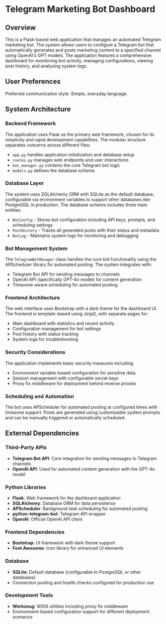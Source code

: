 # Telegram Marketing Bot Dashboard

## Overview

This is a Flask-based web application that manages an automated Telegram marketing bot. The system allows users to configure a Telegram bot that automatically generates and posts marketing content to a specified channel using OpenAI's GPT models. The application features a comprehensive dashboard for monitoring bot activity, managing configurations, viewing post history, and analyzing system logs.

## User Preferences

Preferred communication style: Simple, everyday language.

## System Architecture

### Backend Framework
The application uses Flask as the primary web framework, chosen for its simplicity and rapid development capabilities. The modular structure separates concerns across different files:
- `app.py` handles application initialization and database setup
- `routes.py` manages web endpoints and user interactions
- `bot_manager.py` contains the core Telegram bot logic
- `models.py` defines the database schema

### Database Layer
The system uses SQLAlchemy ORM with SQLite as the default database, configurable via environment variables to support other databases like PostgreSQL in production. The database schema includes three main entities:
- `BotConfig` - Stores bot configuration including API keys, prompts, and scheduling settings
- `PostHistory` - Tracks all generated posts with their status and metadata
- `BotLog` - Maintains system logs for monitoring and debugging

### Bot Management System
The `TelegramBotManager` class handles the core bot functionality using the APScheduler library for automated posting. The system integrates with:
- Telegram Bot API for sending messages to channels
- OpenAI API (specifically GPT-4o model) for content generation
- Timezone-aware scheduling for automated posting

### Frontend Architecture
The web interface uses Bootstrap with a dark theme for the dashboard UI. The frontend is template-based using Jinja2, with separate pages for:
- Main dashboard with statistics and recent activity
- Configuration management for bot settings
- Post history with status tracking
- System logs for troubleshooting

### Security Considerations
The application implements basic security measures including:
- Environment variable-based configuration for sensitive data
- Session management with configurable secret keys
- Proxy fix middleware for deployment behind reverse proxies

### Scheduling and Automation
The bot uses APScheduler for automated posting at configured times with timezone support. Posts are generated using customizable system prompts and can be manually triggered or automatically scheduled.

## External Dependencies

### Third-Party APIs
- **Telegram Bot API**: Core integration for sending messages to Telegram channels
- **OpenAI API**: Used for automated content generation with the GPT-4o model

### Python Libraries
- **Flask**: Web framework for the dashboard application
- **SQLAlchemy**: Database ORM for data persistence
- **APScheduler**: Background task scheduling for automated posting
- **python-telegram-bot**: Telegram API wrapper
- **OpenAI**: Official OpenAI API client

### Frontend Dependencies
- **Bootstrap**: UI framework with dark theme support
- **Font Awesome**: Icon library for enhanced UI elements

### Database
- **SQLite**: Default database (configurable to PostgreSQL or other databases)
- Connection pooling and health checks configured for production use

### Development Tools
- **Werkzeug**: WSGI utilities including proxy fix middleware
- Environment-based configuration support for different deployment scenarios